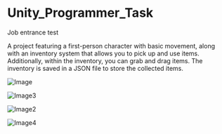 # Unity_Programmer_Task
  Job entrance test

A project featuring a first-person character with basic movement, along with an inventory system that allows you to pick up and use items. Additionally, within the inventory, you can grab and drag items. The inventory is saved in a JSON file to store the collected items.


![Image](https://github.com/user-attachments/assets/3cefd95f-2cb0-4ecf-9f5a-6adc4109c4aa)

![Image3](https://github.com/user-attachments/assets/933d567b-46cf-47e5-9dfb-d04410b5c8cc)

![Image2](https://github.com/user-attachments/assets/a06ec893-078b-4887-8de6-6deda3924731)

![Image4](https://github.com/user-attachments/assets/9bf28858-737e-4b30-8626-17d0e5be1c4b)
